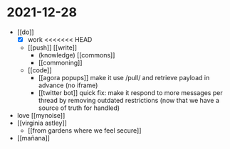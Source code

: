# 2021-12-28

- [[do]] 
  - [x] work
<<<<<<< HEAD

  - [[push]] [[write]]
    - (knowledge) [[commons]]
    - [[commoning]]
  - [[code]]
    - [[agora popups]] make it use /pull/ and retrieve payload in advance (no iframe)
    - [[twitter bot]] quick fix: make it respond to more messages per thread by removing outdated restrictions (now that we have a source of truth for handled)
- love [[mynoise]]
- [[virginia astley]]
  - [[from gardens where we feel secure]]
- [[mañana]]

